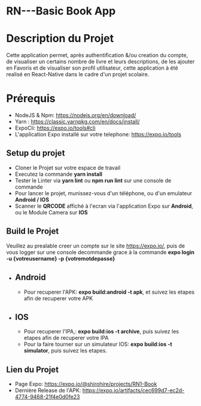 # RN---Basic Book App

# Description du Projet

Cette application  permet, après authentification &/ou creation du compte, de visualiser un certains nombre de livre et leurs descriptions, de les ajouter en Favoris et de visualiser son profil utilisateur, cette application à été realisé en React-Native dans le cadre d'un projet scolaire.

# Prérequis

- NodeJS & Npm: https://nodejs.org/en/download/
- Yarn : https://classic.yarnpkg.com/en/docs/install/
- ExpoCli: https://expo.io/tools#cli
- L'application Expo installé sur votre telephone: https://expo.io/tools

## Setup du projet

- Cloner le Projet sur votre espace de travail
- Executez la commande **yarn install**
- Tester le Linter via **yarn lint** ou **npm run lint** sur une console de commande
- Pour lancer le projet, munissez-vous d'un téléphone, ou d'un emulateur **Android / IOS**
- Scanner le **QRCODE** affiché à l'ecran via l'application Expo sur **Android**, ou le Module Camera sur **IOS**


## Build le Projet
Veuillez au prealable creer un compte sur le site https://expo.io/, puis de vous logger sur une console decommande grace à la commande **expo login -u {votreusername} -p {votremotdepasse}**
- Android
	-
	- Pour recuperer l'APK: **expo build:android -t apk**, et suivez les etapes afin de recuperer votre APK
- IOS
	-
	- Pour recuperer l'IPA,: **expo build:ios -t archive**, puis suivez les etapes afin de recuperer votre IPA
	- Pour la faire tourner sur un simulateur IOS: **expo build:ios -t simulator**, puis suivez les etapes.

## Lien du Projet
- Page Expo: https://expo.io/@shirohire/projects/RN1-Book
- Dernière Release de l'APK:  https://expo.io/artifacts/cec699d7-ec2d-4774-9468-21f4e0d0fe23

